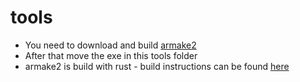 # tools

* You need to download and build [armake2](https://github.com/KoffeinFlummi/armake2)
* After that move the exe in this tools folder
* armake2 is build with rust - build instructions can be found [here](https://github.com/KoffeinFlummi/armake2#building)
